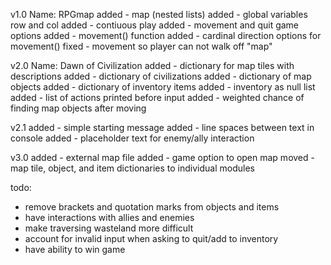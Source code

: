 v1.0
Name: RPGmap
added - map (nested lists)
added - global variables row and col
added - contiuous play
added - movement and quit game options
added - movement() function
added - cardinal direction options for movement()
fixed - movement so player can not walk off "map"

v2.0
Name: Dawn of Civilization
added - dictionary for map tiles with descriptions
added - dictionary of civilizations
added - dictionary of map objects
added - dictionary of inventory items
added - inventory as null list
added - list of actions printed before input
added - weighted chance of finding map objects after moving

v2.1
added - simple starting message
added - line spaces between text in console
added - placeholder text for enemy/ally interaction

v3.0
added - external map file
added - game option to open map
moved - map tile, object, and item dictionaries to individual modules

todo:
 - remove brackets and quotation marks from objects and items
 - have interactions with allies and enemies
 - make traversing wasteland more difficult
 - account for invalid input when asking to quit/add to inventory
 - have ability to win game